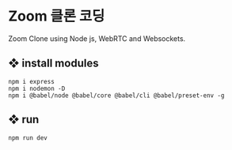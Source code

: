 # Zoom 클론 코딩

Zoom Clone using Node js, WebRTC and Websockets.

## ❖ install modules
```shell
npm i express
npm i nodemon -D
npm i @babel/node @babel/core @babel/cli @babel/preset-env -g
```

## ❖ run
```shell
npm run dev
```